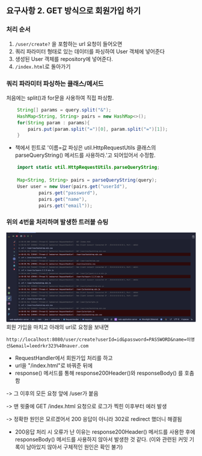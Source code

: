## 요구사항 2. GET 방식으로 회원가입 하기
### 처리 순서
1. `/user/create?` 을 포함하는 url 요청이 들어오면
2. 쿼리 파라미터 형태로 있는 데이터를 파싱하여 User 객체에 넣어준다
3. 생성된 User 객체를 repository에 넣어준다.
4. `/index.html`로 돌아가기


### 쿼리 파라미터 파싱하는 클래스/메서드
처음에는 split()과 for문을 사용하여 직접 파싱함.
```java
    String[] params = query.split("&");
    HashMap<String, String> pairs = new HashMap<>();
    for(String param : params){
        pairs.put(param.split("=")[0], param.split("=")[1]);
    }   
```
- 책에서 힌트로 '이름=값 파싱은 util.HttpRequestUtils 클래스의 parseQueryString() 메서드를 사용하라.'고 되어있어서 수정함.
```java
    import static util.HttpRequestUtils.parseQueryString;

    Map<String, String> pairs = parseQueryString(query);
    User user = new User(pairs.get("userId"),
            pairs.get("password"),
            pairs.get("name"),
            pairs.get("email"));
```

### 위의 4번을 처리하며 발생한 트러블 슈팅
<img src="user.png">
회원 가입을 마치고 아래의 url로 요청을 보내면 

`http://localhost:8080/user/create?userId=id&password=PASSWORD&name=이영선&email=leedrkr323%40naver.com`


- RequestHandler에서 회원가입 처리를 하고 
- url을 "/index.html"로 바꿔준 뒤에
- response() 메서드를 통해 response200Header()와 responseBody() 를 호춤함

-> 그 이후의 모든 요청 앞에 /user가 붙음

-> 맨 윗줄에 GET /index.html 요청으로 로그가 찍힌 이후부터 에러 발생

-> 정확한 원인은 모르겠어서 200 응답이 아니라 302로 redirect 했더니 해결됨

- 200응답 처리 시 오류가 난 이유는 response200Header() 메서드를 사용한 후에 responseBody() 메서드를 사용하지 않아서 발생한 것 같다. (이와 관련된 커밋 기록이 남아있지 않아서 구체적인 원인은 확인 불가)